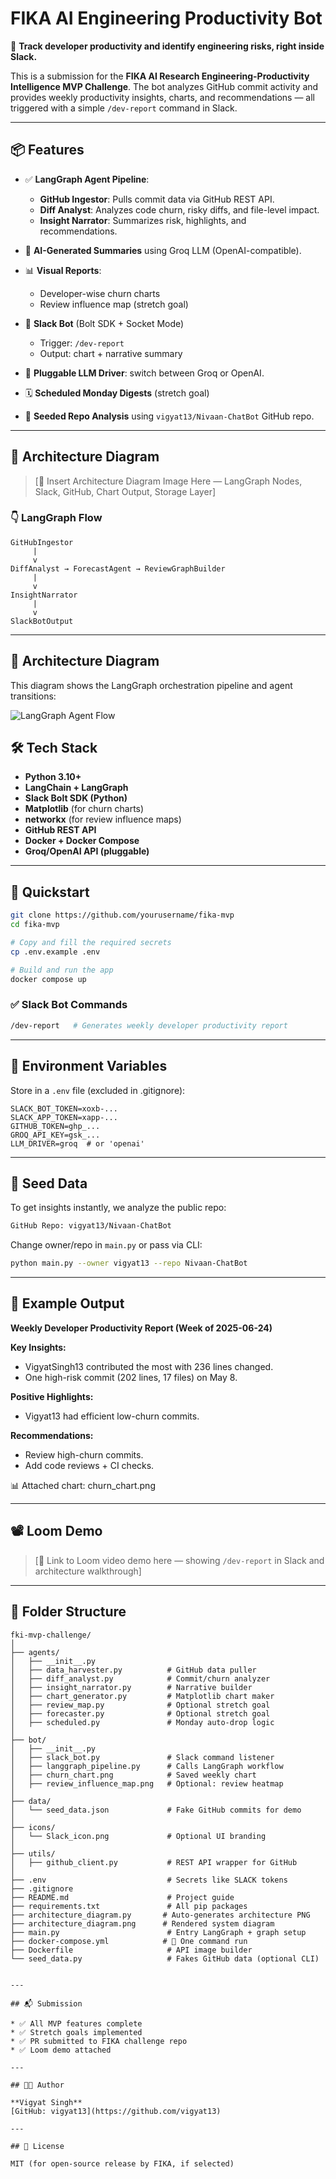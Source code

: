 # FIKA AI Engineering Productivity Bot

🚀 **Track developer productivity and identify engineering risks, right inside Slack.**

This is a submission for the **FIKA AI Research Engineering-Productivity Intelligence MVP Challenge**. The bot analyzes GitHub commit activity and provides weekly productivity insights, charts, and recommendations — all triggered with a simple `/dev-report` command in Slack.

---

## 📦 Features

* ✅ **LangGraph Agent Pipeline**:

  * **GitHub Ingestor**: Pulls commit data via GitHub REST API.
  * **Diff Analyst**: Analyzes code churn, risky diffs, and file-level impact.
  * **Insight Narrator**: Summarizes risk, highlights, and recommendations.

* 🧠 **AI-Generated Summaries** using Groq LLM (OpenAI-compatible).

* 📊 **Visual Reports**:

  * Developer-wise churn charts
  * Review influence map (stretch goal)

* 💬 **Slack Bot** (Bolt SDK + Socket Mode)

  * Trigger: `/dev-report`
  * Output: chart + narrative summary

* 🔁 **Pluggable LLM Driver**: switch between Groq or OpenAI.

* 🗓️ **Scheduled Monday Digests** (stretch goal)

* 🧪 **Seeded Repo Analysis** using `vigyat13/Nivaan-ChatBot` GitHub repo.

---

## 🧠 Architecture Diagram

> \[📎 Insert Architecture Diagram Image Here — LangGraph Nodes, Slack, GitHub, Chart Output, Storage Layer]

### 👇 LangGraph Flow

```
GitHubIngestor
     |
     v
DiffAnalyst → ForecastAgent → ReviewGraphBuilder
     |
     v
InsightNarrator
     |
     v
SlackBotOutput
```

---
## 🧠 Architecture Diagram

This diagram shows the LangGraph orchestration pipeline and agent transitions:

![LangGraph Agent Flow](architecture_diagram.png)


## 🛠️ Tech Stack

* **Python 3.10+**
* **LangChain + LangGraph**
* **Slack Bolt SDK (Python)**
* **Matplotlib** (for churn charts)
* **networkx** (for review influence maps)
* **GitHub REST API**
* **Docker + Docker Compose**
* **Groq/OpenAI API (pluggable)**

---

## 🚀 Quickstart

```bash
git clone https://github.com/yourusername/fika-mvp
cd fika-mvp

# Copy and fill the required secrets
cp .env.example .env

# Build and run the app
docker compose up
```

### ✅ Slack Bot Commands

```bash
/dev-report   # Generates weekly developer productivity report
```

---

## 🔐 Environment Variables

Store in a `.env` file (excluded in .gitignore):

```env
SLACK_BOT_TOKEN=xoxb-...
SLACK_APP_TOKEN=xapp-...
GITHUB_TOKEN=ghp_...
GROQ_API_KEY=gsk_...
LLM_DRIVER=groq  # or 'openai'
```

---

## 🧪 Seed Data

To get insights instantly, we analyze the public repo:

```bash
GitHub Repo: vigyat13/Nivaan-ChatBot
```

Change owner/repo in `main.py` or pass via CLI:

```bash
python main.py --owner vigyat13 --repo Nivaan-ChatBot
```

---

## 🧠 Example Output

**Weekly Developer Productivity Report (Week of 2025-06-24)**

**Key Insights:**

* VigyatSingh13 contributed the most with 236 lines changed.
* One high-risk commit (202 lines, 17 files) on May 8.

**Positive Highlights:**

* Vigyat13 had efficient low-churn commits.

**Recommendations:**

* Review high-churn commits.
* Add code reviews + CI checks.

📊 Attached chart: churn\_chart.png

---

## 📽️ Loom Demo

> \[📎 Link to Loom video demo here — showing `/dev-report` in Slack and architecture walkthrough]

---

## 📁 Folder Structure

```
fki-mvp-challenge/
│
├── agents/
│   ├── __init__.py
│   ├── data_harvester.py          # GitHub data puller
│   ├── diff_analyst.py            # Commit/churn analyzer
│   ├── insight_narrator.py        # Narrative builder
│   ├── chart_generator.py         # Matplotlib chart maker
│   ├── review_map.py              # Optional stretch goal
│   ├── forecaster.py              # Optional stretch goal
│   ├── scheduled.py               # Monday auto-drop logic
│
├── bot/
│   ├── __init__.py
│   ├── slack_bot.py               # Slack command listener
│   ├── langgraph_pipeline.py      # Calls LangGraph workflow
│   ├── churn_chart.png            # Saved weekly chart
│   ├── review_influence_map.png   # Optional: review heatmap
│
├── data/
│   └── seed_data.json             # Fake GitHub commits for demo
│
├── icons/
│   └── Slack_icon.png             # Optional UI branding
│
├── utils/
│   ├── github_client.py           # REST API wrapper for GitHub
│
├── .env                           # Secrets like SLACK tokens
├── .gitignore
├── README.md                      # Project guide
├── requirements.txt               # All pip packages
├── architecture_diagram.py       # Auto-generates architecture PNG
├── architecture_diagram.png      # Rendered system diagram
├── main.py                        # Entry LangGraph + graph setup
├── docker-compose.yml            # 🔁 One command run
├── Dockerfile                     # API image builder
└── seed_data.py                   # Fakes GitHub data (optional CLI)


---

## 📬 Submission

* ✅ All MVP features complete
* ✅ Stretch goals implemented
* ✅ PR submitted to FIKA challenge repo
* ✅ Loom demo attached

---

## 👨‍💻 Author

**Vigyat Singh**
[GitHub: vigyat13](https://github.com/vigyat13)

---

## 📄 License

MIT (for open-source release by FIKA, if selected)
